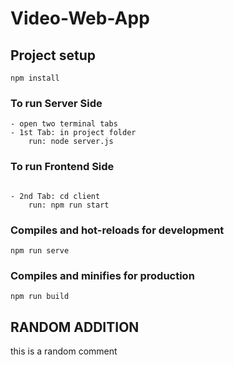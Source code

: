 # Video-Web-App

## Project setup

```
npm install
```

### To run Server Side

```
- open two terminal tabs
- 1st Tab: in project folder
    run: node server.js
```

### To run Frontend Side

```

- 2nd Tab: cd client
    run: npm run start
```

### Compiles and hot-reloads for development

```
npm run serve
```

### Compiles and minifies for production

```
npm run build
```

## RANDOM ADDITION

this is a random comment
